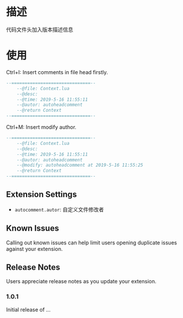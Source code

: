 # 描述

代码文件头加入版本描述信息

# 使用

Ctrl+I: Insert comments in file head firstly.

```lua
--==============================--
    --@file: Context.lua
    --@desc: 
    --@time: 2019-5-16 11:55:11
    --@autor: autoheadcomment
    --@return Context
--==============================--

```

Ctrl+M: Insert modify author.

```lua
--==============================--
    --@file: Context.lua
    --@desc: 
    --@time: 2019-5-16 11:55:11
    --@autor: autoheadcomment
    --@modify: autoheadcomment at 2019-5-16 11:55:25
    --@return Context
--==============================--

```

## Extension Settings

* `autocomment.autor`: 自定义文件修改者

## Known Issues

Calling out known issues can help limit users opening duplicate issues against your extension.

## Release Notes

Users appreciate release notes as you update your extension.

### 1.0.1

Initial release of ...